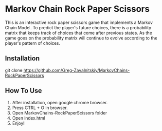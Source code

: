 # Markov Chain Rock Paper Scissors

This is an interactive rock paper scissors game that implements a Markov Chain Model. To predict the player's future choices, there is a probability matrix that keeps track of choices that come after previous states. As the game goes on the probability matrix will continue to evolve according to the player's pattern of choices.  

## Installation
git clone https://github.com/Greg-Zavalnitskiy/MarkovChains-RockPaperScissors

## How To Use
1. After installation, open google chrome browser.
2. Press CTRL + O in browser.
3. Open MarkovChains-RockPaperScissors folder
4. Open index.html
5. Enjoy!
